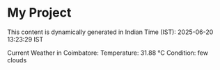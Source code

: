 # My Project

This content is dynamically generated in Indian Time (IST): 2025-06-20 13:23:29 IST


Current Weather in Coimbatore:
Temperature: 31.88 °C
Condition: few clouds

